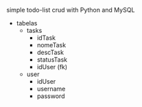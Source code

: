 simple todo-list crud with Python and MySQL
- tabelas
    - tasks
        - idTask
        - nomeTask
        - descTask
        - statusTask
        - idUser (fk)
    - user
        - idUser
        - username
        - password
